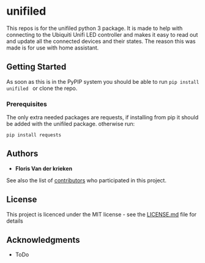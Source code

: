 # unifiled

This repos is for the unifiled python 3 package. It is made to help with connecting to the Ubiquiti Unifi LED controller and makes it easy to read out and update all the connected devices and their states. The reason this was made is for use with home assistant.

## Getting Started

As soon as this is in the PyPIP system you should be able to run ```pip install unifiled ``` or clone the repo.

### Prerequisites

The only extra needed packages are requests, if installing from pip it should be added with the unifiled package. otherwise run:

```
pip install requests
```

## Authors

* **Floris Van der krieken**

See also the list of [contributors](https://github.com/your/project/contributors) who participated in this project.

## License

This project is licenced under the MIT license - see the [LICENSE.md](LICENSE.md) file for details

## Acknowledgments

* ToDo

